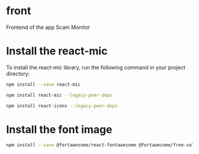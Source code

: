 # front
Frontend of the app Scam Monitor 


# Install the react-mic
To install the react-mic library, run the following command in your project directory:
```bash
npm install --save react-mic
```
```bash
npm install react-mic --legacy-peer-deps
```

```bash
npm install react-icons --legacy-peer-deps
```



# Install the font image
```bash
npm install --save @fortawesome/react-fontawesome @fortawesome/free-solid-svg-icons @fortawesome/fontawesome-svg-core
```